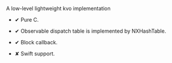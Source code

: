 
A low-level lightweight kvo implementation

- ✔︎ Pure C.

- ✔︎ Observable dispatch table is implemented by NXHashTable. 

- ✔︎ Block callback.

- ✘ Swift support.
